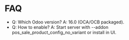 # FAQ

- Q: Which Odoo version? A: 16.0 (OCA/OCB packaged).
- Q: How to enable? A: Start server with --addon pos_sale_product_config_no_variant or install in UI.
